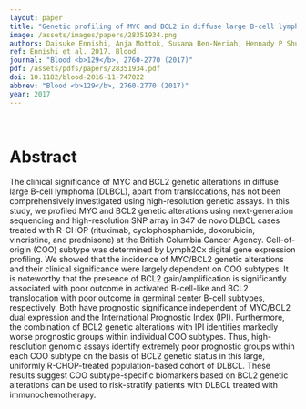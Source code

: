 ```yaml
---
layout: paper
title: "Genetic profiling of MYC and BCL2 in diffuse large B-cell lymphoma determines cell-of-origin-specific clinical impact."
image: /assets/images/papers/28351934.png
authors: Daisuke Ennishi, Anja Mottok, Susana Ben-Neriah, Hennady P Shulha, Pedro Farinha, Fong Chun Chan, Barbara Meissner, Merrill Boyle, Christoffer Hother, Robert Kridel, Daniel Lai, Saeed Saberi, Ali Bashashati, Sohrab P Shah, Ryan D Morin, Marco A Marra, Kerry J Savage, Laurie H Sehn, Christian Steidl, Joseph M Connors, Randy D Gascoyne, David W Scott
ref: Ennishi et al. 2017. Blood.
journal: "Blood <b>129</b>, 2760-2770 (2017)"
pdf: /assets/pdfs/papers/28351934.pdf
doi: 10.1182/blood-2016-11-747022
abbrev: "Blood <b>129</b>, 2760-2770 (2017)"
year: 2017
---
```


<br />
<div data-badge-popover="right" data-badge-type="donut" data-pmid="28351934" data-hide-no-mentions="true" class="altmetric-embed"></div>

# Abstract

The clinical significance of MYC and BCL2 genetic alterations in diffuse large B-cell lymphoma (DLBCL), apart from translocations, has not been comprehensively investigated using high-resolution genetic assays. In this study, we profiled MYC and BCL2 genetic alterations using next-generation sequencing and high-resolution SNP array in 347 de novo DLBCL cases treated with R-CHOP (rituximab, cyclophosphamide, doxorubicin, vincristine, and prednisone) at the British Columbia Cancer Agency. Cell-of-origin (COO) subtype was determined by Lymph2Cx digital gene expression profiling. We showed that the incidence of MYC/BCL2 genetic alterations and their clinical significance were largely dependent on COO subtypes. It is noteworthy that the presence of BCL2 gain/amplification is significantly associated with poor outcome in activated B-cell-like and BCL2 translocation with poor outcome in germinal center B-cell subtypes, respectively. Both have prognostic significance independent of MYC/BCL2 dual expression and the International Prognostic Index (IPI). Furthermore, the combination of BCL2 genetic alterations with IPI identifies markedly worse prognostic groups within individual COO subtypes. Thus, high-resolution genomic assays identify extremely poor prognostic groups within each COO subtype on the basis of BCL2 genetic status in this large, uniformly R-CHOP-treated population-based cohort of DLBCL. These results suggest COO subtype-specific biomarkers based on BCL2 genetic alterations can be used to risk-stratify patients with DLBCL treated with immunochemotherapy.

